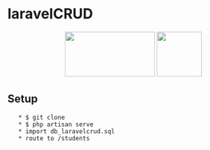# laravelCRUD

<p align="center">
    <img src="https://laravel.com/img/logomark.min.svg" height="90px" width="180px">  
    <img src="https://upload.wikimedia.org/wikipedia/id/a/a9/MySQL.png" height="90px">
</p>



## Setup

 ```
    * $ git clone
    * $ php artisan serve
    * import db_laravelcrud.sql
    * route to /students
  ```
    


        
    
